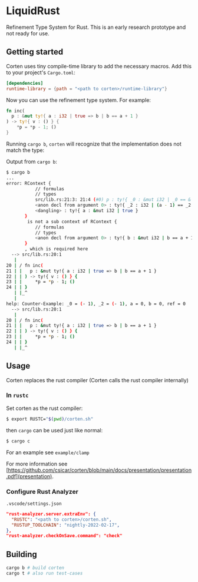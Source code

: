 # LiquidRust

Refinement Type System for Rust.
This is an early research prototype and not ready for use.


## Getting started

Corten uses tiny compile-time library to add the necessary macros. Add this to your project's `Cargo.toml`:

```toml
[dependencies]
runtime-library = {path = "<path to corten>/runtime-library"}
```

Now you can use the refinement type system. For example:

```rust
fn inc(
  p : &mut ty!{ a : i32 | true => b | b == a + 1 }
) -> ty!{ v : () } {
    *p = *p - 1; ()
}
```

Running `cargo b`, `corten` will recognize that the implementation does not match the type:

Output from `cargo b`:

```bash
$ cargo b
...
error: RContext {
           // formulas
           // types
           src/lib.rs:21:3: 21:4 (#0) p : ty!{ _0 : &mut i32 | _0 == & arg (0usize) }
           <anon decl from argument 0> : ty!{ _2 : i32 | (a - 1) == _2 }
           <dangling> : ty!{ a : &mut i32 | true }
       }
        is not a sub context of RContext {
           // formulas
           // types
           <anon decl from argument 0> : ty!{ b : &mut i32 | b == a + 1 }
       }
       , which is required here
  --> src/lib.rs:20:1
   |
20 | / fn inc(
21 | |   p : &mut ty!{ a : i32 | true => b | b == a + 1 }
22 | | ) -> ty!{ v : () } {
23 | |     *p = *p - 1; ()
24 | | }
   | |_^
   |
help: Counter-Example: _0 = (- 1), _2 = (- 1), a = 0, b = 0, ref = 0
  --> src/lib.rs:20:1
   |
20 | / fn inc(
21 | |   p : &mut ty!{ a : i32 | true => b | b == a + 1 }
22 | | ) -> ty!{ v : () } {
23 | |     *p = *p - 1; ()
24 | | }
   | |_^
```

## Usage

Corten replaces the rust compiler (Corten calls the rust compiler internally)

### In `rustc`

Set corten as the rust compiler:


```bash
$ export RUSTC="$(pwd)/corten.sh"
```

then `cargo` can be used just like normal:

```bash
$ cargo c
```

For an example see `example/clamp`

For more information see [https://github.com/csicar/corten/blob/main/docs/presentation/presentation.pdf](presentation).


### Configure Rust Analyzer

`.vscode/settings.json`

```json
"rust-analyzer.server.extraEnv": {
  "RUSTC": "<path to corten>/corten.sh",
  "RUSTUP_TOOLCHAIN": "nightly-2022-02-17",
},
"rust-analyzer.checkOnSave.command": "check"
```

## Building

```bash
cargo b # build corten
cargo t # also run test-cases
```
